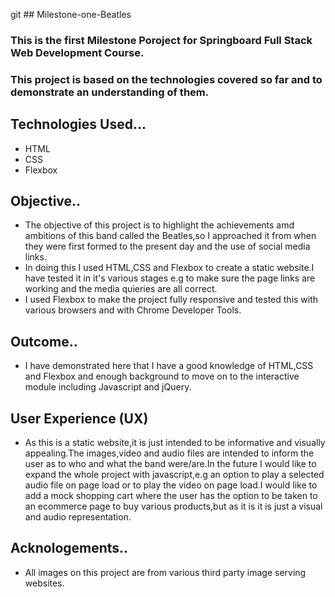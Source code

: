 git ## Milestone-one-Beatles

### This is the first Milestone Poroject for Springboard Full Stack Web Development Course.

### This project is based on the technologies covered so far and to demonstrate an understanding of them.

## Technologies Used...

+ HTML
+ CSS
+ Flexbox

## Objective..

+ The objective of this project is to highlight the achievements amd ambitions of this band called the Beatles,so I approached it from when they were first formed to the present day and the use of social media links.  
+ In doing this I used HTML,CSS and Flexbox to create a static website.I have tested it in it's various stages e.g to make sure the page links are working and the media quieries are all correct.
+ I used Flexbox to make the project fully responsive and tested this with various browsers and with Chrome Developer Tools.

## Outcome..
+ I have demonstrated here that I have a good knowledge of HTML,CSS and Flexbox and enough background to move on to the interactive module including Javascript and jQuery.

## User Experience (UX)
+ As this is a static website,it is just intended to be informative and visually appealing.The images,video and audio files are intended to inform the user as to who and what the band were/are.In the future I would like to expand the whole project with javascript,e.g an option to play a selected audio file on page load or to play the video on page load.I would like to add a mock shopping cart where the user has the option to be taken to an ecommerce page to buy various products,but as it is it is just a visual and audio representation.

## Acknologements..

+ All images on this project are from various third party image serving websites.
